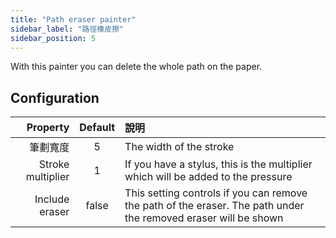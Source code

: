 ```yaml
---
title: "Path eraser painter"
sidebar_label: "路徑橡皮擦"
sidebar_position: 5
---
```



With this painter you can delete the whole path on the paper.

## Configuration

|          Property | Default | 說明                                                                                                              |
| -----------------:|:-------:|:--------------------------------------------------------------------------------------------------------------- |
|              筆劃寬度 |    5    | The width of the stroke                                                                                         |
| Stroke multiplier |    1    | If you have a stylus, this is the multiplier which will be added to the pressure                                |
|    Include eraser |  false  | This setting controls if you can remove the path of the eraser. The path under the removed eraser will be shown |
